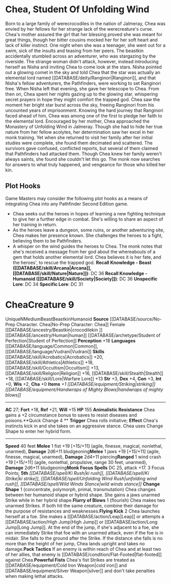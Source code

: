 ﻿---
ac: '27'
alignment: N
charisma: '+0'
constitution: '+3'
creature_ability:
- Animalistic Resistance
- Change Shape
- Flurry of Blows
- Flying Kick
- Pack Tactics
- Powerful Fists
- Quick Change
dexterity: '+4'
fortitude: '+18'
hp: '155'
id: '1053'
intelligence: '+0'
land_speed: '40'
language:
- '[[DATABASE/language/Common|Common]]'
- '[[DATABASE/language/Vudrani|Vudrani]]'
level: '9'
max_speed: '40'
name: Chea
perception: '+18'
rarity: Unique
reflex: '+21'
size: Medium
skill:
- '[[DATABASE/skill/Acrobatics|Acrobatics]] +20'
- '[[DATABASE/skill/Athletics|Athletics]] +18'
- '[[DATABASE/skill/Occultism|Occultism]] +13'
- '[[DATABASE/skill/Religion|Religion]] +16'
- '[[DATABASE/skill/Stealth|Stealth]] +18'
- '[[DATABASE/skill/Lore|Warfare Lore]] +13'
source: '[[DATABASE/source/No-Prep Character. Chea|No-Prep Character: Chea]]'
speed:
- 40 feet
spell:
- '[[DATABASE/spell/Ki Rush|Ki Rush]]'
- '[[DATABASE/spell/Ki Strike|KiStrike]]'
- '[[DATABASE/spell/Unfolding Wind Rush|Unfolding Wind Rush]]'
- '[[DATABASE/spell/Wild Winds Stance|Wild Winds Stance]]'
strength: '+3'
strength_req: '3'
strongest_save:
- Reflex
trait:
- '[[DATABASE/trait/Beast|Beast]]'
- '[[DATABASE/trait/Beastkin|Beastkin]]'
- '[[DATABASE/trait/Humanoid|Humanoid]]'
- '[[DATABASE/trait/Unique|Unique]]'
type: Creature
weakest_save:
- Will
will: '+15'
wisdom: '+2'

---
# Chea, Student Of Unfolding Wind

Born to a large family of werecrocodiles in the nation of Jalmeray, Chea was envied by her fellows for her strange lack of the werecreature's curse. Chea's mother assured the girl that her blessing proved she was meant for great things, though her bitter cousins mocked her for her soft heart and lack of killer instinct. One night when she was a teenager, she went out for a swim, sick of the insults and teasing from her peers. The beastkin accidentally stumbled across an adventurer, who was stargazing by the riverside. The strange woman didn't attack, however, instead introducing herself as Nisha and inviting Chea to come look at the stars. Nisha pointed out a glowing comet in the sky and told Chea that the star was actually an elemental lord named [[DATABASE/deity/Ranginori|Ranginori]], and that Nisha's fellow adventurers, the Pathfinders, were working to set Ranginori free. When Nisha left that evening, she gave her telescope to Chea. From then on, Chea spent her nights gazing up to the glowing star, whispering secret prayers in hope they might comfort the trapped god. 
 Chea saw the moment her bright star burst across the sky, freeing Ranginori from his uncounted years of imprisonment. Knowing the hard journey that Ranginori faced ahead of him, Chea was among one of the first to pledge her faith to the elemental lord. Encouraged by her mother, Chea approached the Monastery of Unfolding Wind in Jalmeray. Though she had to hide her true nature from her fellow acolytes, her determination saw her excel in her monk training. Yet when she returned to visit her family after her initial studies were complete, she found them decimated and scattered. The survivors gave confused, conflicted reports, but several of them claimed that Pathfinders had attacked them. 
 Though Chea knew her family weren't always saints, she found she couldn't let this go. The monk now searches for answers to what truly happened, and vengeance for those who killed her kin.

## Plot Hooks

Game Masters may consider the following plot hooks as a means of integrating Chea into any Pathfinder Second Edition game.

* Chea seeks out the heroes in hopes of learning a new fighting technique to give her a further edge in combat. She's willing to share an aspect of her training in return.
* As the heroes leave a dungeon, some ruins, or another adventuring site, Chea makes her presence known. She challenges the heroes to a fight, believing them to be Pathfinders.
* A whisper on the wind guides the heroes to Chea. The monk notes that she's received a message from her god about the whereabouts of a gem that holds another elemental lord. Chea believes it is her fate, and the heroes', to rescue the trapped god.
**Recall Knowledge - Beast ([[DATABASE/skill/Arcana|Arcana]], [[DATABASE/skill/Nature|Nature]])**: DC 36
**Recall Knowledge - Humanoid ([[DATABASE/skill/Society|Society]])**: DC 36
**Unspecific Lore**: DC 34
**Specific Lore**: DC 31

# Chea<span class="item-type">Creature 9</span>

<span class="trait-unique item-trait">Unique</span><span class="trait-alignment item-trait">N</span><span class="trait-size item-trait">Medium</span><span class="item-trait">Beast</span><span class="item-trait">Beastkin</span><span class="item-trait">Humanoid</span>
**Source** [[DATABASE/source/No-Prep Character. Chea|No-Prep Character: Chea]]
Female [[DATABASE/ancestry/Beastkin|crocodilekin ]][[DATABASE/ancestry/Human|human]] [[DATABASE/archetype/Student of Perfection|Student of Perfection]]
**Perception** +18
**Languages** [[DATABASE/language/Common|Common]], [[DATABASE/language/Vudrani|Vudrani]]
**Skills** [[DATABASE/skill/Acrobatics|Acrobatics]] +20, [[DATABASE/skill/Athletics|Athletics]] +18, [[DATABASE/skill/Occultism|Occultism]] +13, [[DATABASE/skill/Religion|Religion]] +16, [[DATABASE/skill/Stealth|Stealth]] +18, [[DATABASE/skill/Lore|Warfare Lore]] +13
**Str** +3, **Dex** +4, **Con** +3, **Int** +0, **Wis** +2, **Cha** +0
**Items** _+1 [[DATABASE/equipment/Striking|striking]] [[DATABASE/equipment/Handwraps of Mighty Blows|handwraps of mighty blows]]_

---
**AC** 27; **Fort** +18, **Ref** +21, **Will** +15
**HP** 155
<span class="in-box-ability">**Animalistic Resistance** Chea gains a +2 circumstance bonus to saves to resist diseases and poisons.</span><span class="in-box-ability">**Quick Change <span class="action-icon">4</span> ** **Trigger** Chea rolls initiative; **Effect** Chea's instincts kick in and she takes on an aggressive stance. Chea uses Change Shape to enter her hybrid form.</span>

---
**Speed** 40 feet
<span class="in-box-ability">**Melee** <span class="action-icon">1</span> fist +19 [+15/+11] (agile, finesse, magical, nonlethal, unarmed), **Damage** 2d6+11 bludgeoning</span><span class="in-box-ability">**Melee** <span class="action-icon">1</span> jaws +19 [+15/+11] (agile, finesse, magical, unarmed), **Damage** 2d4+11 piercing</span><span class="in-box-ability">**Ranged** <span class="action-icon">1</span> wind crash +19 [+15/+11] (agile, nonlethal, propulsive, range 30 feet, unarmed), **Damage** 2d6+11 bludgeoning</span>**Monk Focus Spells** DC 25, attack +17. 3 Focus Points; **5th** _[[DATABASE/spell/Ki Rush|ki rush]]_, _[[DATABASE/spell/Ki Strike|ki strike]]_, _[[DATABASE/spell/Unfolding Wind Rush|unfolding wind rush]]_, _[[DATABASE/spell/Wild Winds Stance|wild winds stance]]_
<span class="in-box-ability">**Change Shape** <span class="action-icon">1</span> (concentrate, polymorph, primal, transmutation) Chea changes between her humanoid shape or hybrid shape. She gains a jaws unarmed Strike while in her hybrid shape.</span><span class="in-box-ability">**Flurry of Blows** <span class="action-icon">1</span> (flourish) Chea makes two unarmed Strikes. If both hit the same creature, combine their damage for the purpose of resistances and weaknesses.</span><span class="in-box-ability">**Flying Kick** <span class="action-icon">2</span> Chea launches herself at a foe. She makes a [[DATABASE/action/Leap|Leap]] or attempts a [[DATABASE/action/High Jump|High Jump]] or [[DATABASE/action/Long Jump|Long Jump]]. At the end of the jump, if she's adjacent to a foe, she can immediately Strike that foe with an unarmed attack, even if the foe is in midair. She falls to the ground after the Strike. If the distance she falls is no more than the height of her jump, Chea lands upright and takes no damage.</span><span class="in-box-ability">**Pack Tactics** If an enemy is within reach of Chea and at least two of her allies, that enemy is [[DATABASE/condition/Flat-Footed|flat-footed]] against Chea.</span><span class="in-box-ability">**Powerful Fists** Chea's fist Strikes are treated as [[DATABASE/equipment/Cold Iron Weapon|cold iron]] and [[DATABASE/equipment/Silver Weapon|silver]] and don't take penalties when making lethal attacks.</span>